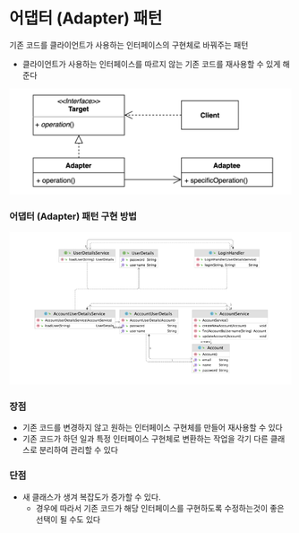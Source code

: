 # 어댑터 (Adapter) 패턴
기존 코드를 클라이언트가 사용하는 인터페이스의 구현체로 바꿔주는 패턴

* 클라이언트가 사용하는 인터페이스를 따르지 않는 기존 코드를 재사용할 수 있게 해준다

![img.png](img.png)

### 어댑터 (Adapter) 패턴 구현 방법

![img_1.png](img_1.png)

### 장점
* 기존 코드를 변경하지 않고 원하는 인터페이스 구현체를 만들어 재사용할 수 있다
* 기존 코드가 하던 일과 특정 인터페이스 구현체로 변환하는 작업을 각기 다른 클래스로 분리하여 관리할 수 있다

### 단점
* 새 클래스가 생겨 복잡도가 증가할 수 있다.
    * 경우에 따라서 기존 코드가 해당 인터페이스를 구현하도록 수정하는것이 좋은 선택이 될 수도 있다